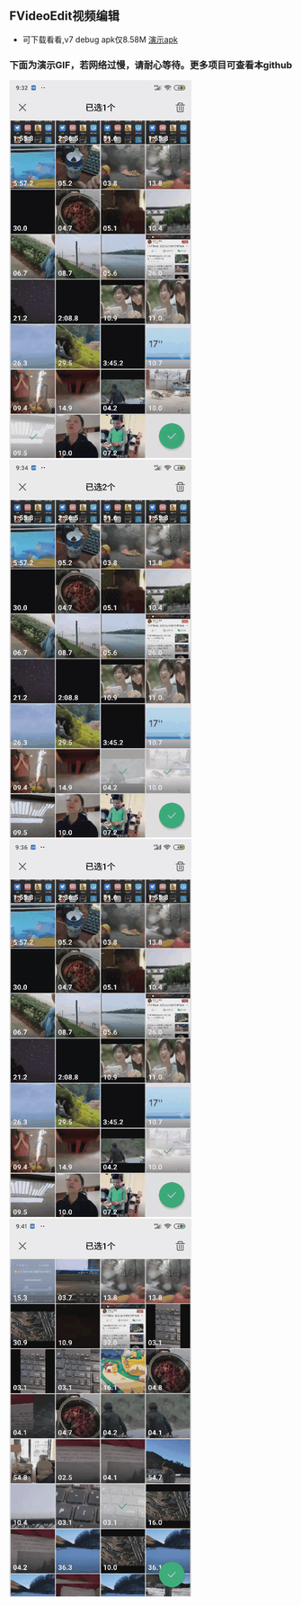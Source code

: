 ## FVideoEdit视频编辑

- 可下载看看,v7 debug apk仅8.58M [演示apk](https://github.com/DMings/FVideoEdit/blob/master/FvideoEdit.apk)

### 下面为演示GIF，若网络过慢，请耐心等待。更多项目可查看本github

![视频预览演示](https://github.com/DMings/FVideoEdit/blob/master/yulan.gif)
![视频拖动播放演示](https://github.com/DMings/FVideoEdit/blob/master/tuodong.gif)
![视频功能演示](https://github.com/DMings/FVideoEdit/blob/master/gongneng.gif)
![视频生成演示](https://github.com/DMings/FVideoEdit/blob/master/shengcheng.gif)

